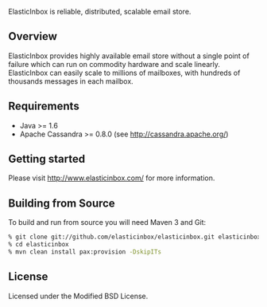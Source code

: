 ElasticInbox is reliable, distributed, scalable email store.

## Overview

ElasticInbox provides highly available email store without a single point of 
failure which can run on commodity hardware and scale linearly. ElasticInbox 
can easily scale to millions of mailboxes, with hundreds of thousands messages 
in each mailbox.

## Requirements

 * Java >= 1.6
 * Apache Cassandra >= 0.8.0 (see http://cassandra.apache.org/)

## Getting started

Please visit http://www.elasticinbox.com/ for more information.

## Building from Source

To build and run from source you will need Maven 3 and Git:

```bash
% git clone git://github.com/elasticinbox/elasticinbox.git elasticinbox
% cd elasticinbox
% mvn clean install pax:provision -DskipITs
```

## License

Licensed under the Modified BSD License.